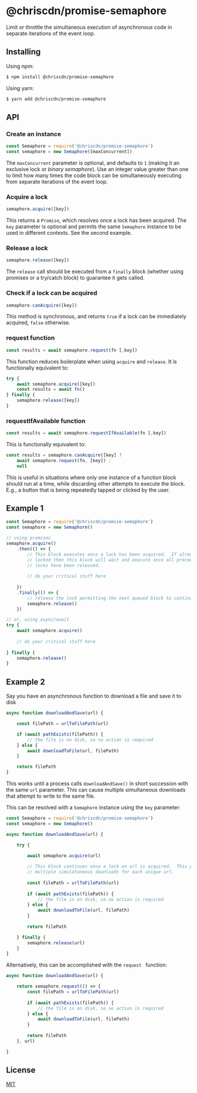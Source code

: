 # @chriscdn/promise-semaphore

Limit or throttle the simultaneous execution of asynchronous code in separate iterations of the event loop.

## Installing

Using npm:

```bash
$ npm install @chriscdn/promise-semaphore
```

Using yarn:

```bash
$ yarn add @chriscdn/promise-semaphore
```

## API

### Create an instance

```js
const Semaphore = require('@chriscdn/promise-semaphore')
const semaphore = new Semaphore([maxConcurrent])
```

The `maxConcurrent` parameter is optional, and defaults to `1` (making it an exclusive lock or *binary semaphore*).  Use an integer value greater than one to limit how many times the code block can be simultaneously executing from separate iterations of the event loop.

### Acquire a lock

```js
semaphore.acquire([key])
```

This returns a `Promise`, which resolves once a lock has been acquired.  The `key` parameter is optional and permits the same `Semaphore` instance to be used in different contexts.  See the second example.

### Release a lock

```js
semaphore.release([key])
```

The `release` call should be executed from a `finally` block (whether using promises or a try/catch block) to guarantee it gets called.

### Check if a lock can be acquired

```js
semaphore.canAcquire([key])
```

This method is synchronous, and returns `true` if a lock can be immediately acquired, `false` otherwise.

### request function

```js
const results = await semaphore.request(fn [,key])
```

This function reduces boilerplate when using `acquire` and `release`.  It is functionally equivalent to:

```js
try {
	await semaphore.acquire([key])
	const results = await fn()
} finally {
	semaphore.release([key])
}
```

### requestIfAvailable function

```js
const results = await semaphore.requestIfAvailable(fn [,key])
```

This is functionally equivalent to:

```js
const results = semaphore.canAcquire([key] ?
	await semaphore.request(fn, [key]) :
	null
```

This is useful in situations where only one instance of a function block should run at a time, while discarding other attempts to execute the block.  E.g., a button that is being repeatedly tapped or clicked by the user.

## Example 1

```js
const Semaphore = require('@chriscdn/promise-semaphore')
const semaphore = new Semaphore()

// using promises
semaphore.acquire()
	.then(() => {
		// This block executes once a lock has been acquired.  If already 
		// locked then this block will wait and execute once all preceeding
		// locks have been released.
		
		// do your critical stuff here
		
	})
	.finally(() => {
		// release the lock permitting the next queued block to continue
		semaphore.release()
	})

// or, using async/await
try {
	await semaphore.acquire()
	
	// do your critical stuff here
	
} finally {
	semaphore.release()
}
```

## Example 2

Say you have an asynchronous function to download a file and save it to disk

```js
async function downloadAndSave(url) {

	const filePath = urlToFilePath(url)

	if (await pathExists(filePath)) {
		// the file is on disk, so no action is required
	} else {
		await downloadToFile(url, filePath)
	}

	return filePath
}
```

This works until a process calls `downloadAndSave()` in short succession with the same `url` parameter. This can cause multiple simultaneous downloads that attempt to write to the same file.

This can be resolved with a `Semaphore` instance using the `key` parameter:

```js
const Semaphore = require('@chriscdn/promise-semaphore')
const semaphore = new Semaphore()

async function downloadAndSave(url) {

	try {
	
		await semaphore.acquire(url)

		// This block continues once a lock on url is acquired.  This permits
		// multiple simulataneous downloads for each unique url.
	
		const filePath = urlToFilePath(url)
	
		if (await pathExists(filePath)) {
			// the file is on disk, so no action is required
		} else {
			await downloadToFile(url, filePath)
		}
	
		return filePath

	} finally {
		semaphore.release(url)
	}
}
```

Alternatively, this can be accomplished with the `request ` function:

```js
async function downloadAndSave(url) {

	return semaphore.request(() => {
		const filePath = urlToFilePath(url)
	
		if (await pathExists(filePath)) {
			// the file is on disk, so no action is required
		} else {
			await downloadToFile(url, filePath)
		}
	
		return filePath	
	}, url)

}
```

## License

[MIT](LICENSE)